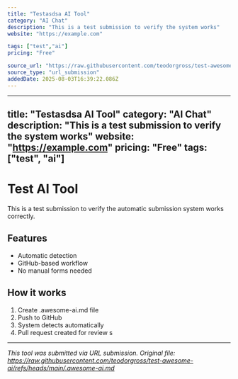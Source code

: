 ```yaml
---
title: "Testasdsa AI Tool"
category: "AI Chat"
description: "This is a test submission to verify the system works"
website: "https://example.com"

tags: ["test","ai"]
pricing: "Free"

source_url: "https://raw.githubusercontent.com/teodorgross/test-awesome-ai/refs/heads/main/.awesome-ai.md"
source_type: "url_submission"
addedDate: 2025-08-03T16:39:22.086Z
---
```


---
title: "Testasdsa AI Tool"
category: "AI Chat"
description: "This is a test submission to verify the system works"
website: "https://example.com"
pricing: "Free"
tags: ["test", "ai"]
---

# Test AI Tool

This is a test submission to verify the automatic submission system works correctly.

## Features

- Automatic detection
- GitHub-based workflow
- No manual forms needed

## How it works

1. Create .awesome-ai.md file
2. Push to GitHub
3. System detects automatically
4. Pull request created for review
s


---

*This tool was submitted via URL submission. Original file: https://raw.githubusercontent.com/teodorgross/test-awesome-ai/refs/heads/main/.awesome-ai.md*
